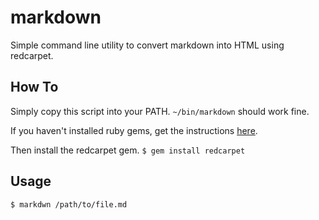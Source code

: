 markdown
========

Simple command line utility to convert markdown into HTML using redcarpet.

## How To
Simply copy this script into your PATH.
`~/bin/markdown` should work fine.

If you haven't installed ruby gems, get the instructions [here](https://rubygems.org/).

Then install the redcarpet gem.
`$ gem install redcarpet`

## Usage
`$ markdwn /path/to/file.md`